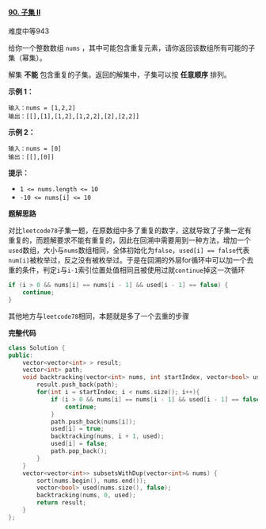 #### [90. 子集 II](https://leetcode.cn/problems/subsets-ii/)

难度中等943

给你一个整数数组 `nums` ，其中可能包含重复元素，请你返回该数组所有可能的子集（幂集）。

解集 **不能** 包含重复的子集。返回的解集中，子集可以按 **任意顺序** 排列。

**示例 1：**

```
输入：nums = [1,2,2]
输出：[[],[1],[1,2],[1,2,2],[2],[2,2]]
```

**示例 2：**

```
输入：nums = [0]
输出：[[],[0]]
```

**提示：**

- `1 <= nums.length <= 10`
- `-10 <= nums[i] <= 10`

**题解思路**

对比`leetcode78`子集一题，在原数组中多了重复的数字，这就导致了子集一定有重复的，而题解要求不能有重复的，因此在回溯中需要用到一种方法，增加一个`used`数组，大小与`nums`数组相同，全体初始化为`false`，`used[i] == false`代表`num[i]`被枚举过，反之没有被枚举过。于是在回溯的外层for循环中可以加一个去重的条件，判定`i`与`i-1`索引位置处值相同且被使用过就`continue`掉这一次循环

```c++
if (i > 0 && nums[i] == nums[i - 1] && used[i - 1] == false) {
    continue;
}
```

其他地方与`leetcode78`相同，本题就是多了一个去重的步骤

**完整代码**

```c++
class Solution {
public:
    vector<vector<int> > result;
    vector<int> path;
    void backtracking(vector<int> nums, int startIndex, vector<bool> used){
        result.push_back(path);
        for(int i = startIndex; i < nums.size(); i++){
            if (i > 0 && nums[i] == nums[i - 1] && used[i - 1] == false) {
                continue;
            }
            path.push_back(nums[i]);
            used[i] = true;
            backtracking(nums, i + 1, used);
            used[i] = false;
            path.pop_back();
        }
    }
    vector<vector<int>> subsetsWithDup(vector<int>& nums) {
        sort(nums.begin(), nums.end());
        vector<bool> used(nums.size(), false);
        backtracking(nums, 0, used);
        return result;
    }
};
```



